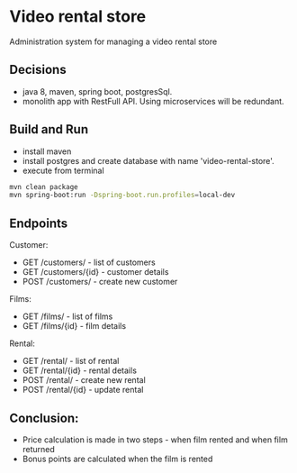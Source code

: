 # Video rental store
Administration system for managing a video rental store

## Decisions
- java 8, maven, spring boot, postgresSql.
- monolith app with RestFull API. Using microservices will be redundant.

## Build and Run
- install maven
- install postgres and create database with name 'video-rental-store'.
- execute from terminal
```sh
mvn clean package
mvn spring-boot:run -Dspring-boot.run.profiles=local-dev
```

## Endpoints
Customer:  
- GET    /customers/ - list of customers
- GET    /customers/{id}  - customer details
- POST   /customers/ - create new customer

Films:  
- GET     /films/ - list of films
- GET     /films/{id} - film details

Rental:
- GET     /rental/  - list of rental
- GET     /rental/{id} - rental details
- POST    /rental/ - create new rental
- POST    /rental/{id} - update rental

## Conclusion:
- Price calculation is made in two steps - when film rented and when film returned
- Bonus points are calculated when the film is rented
